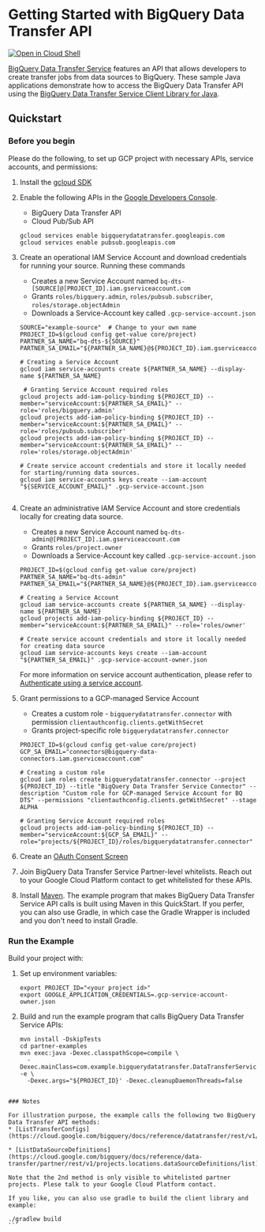 # Getting Started with BigQuery Data Transfer API

<a href="https://console.cloud.google.com/cloudshell/open?git_repo=https://github.com/GoogleCloudPlatform/java-docs-samples&page=editor&open_in_editor=bigquery/datatransfer/cloud-client/README.md">
<img alt="Open in Cloud Shell" src ="http://gstatic.com/cloudssh/images/open-btn.png"></a>

[BigQuery Data Transfer Service][BigQuery Data Transfer] features an API that
allows developers to create transfer jobs from data sources to BigQuery.
These sample Java applications demonstrate how to access the BigQuery Data
Transfer API using the [BigQuery Data Transfer Service Client Library for
Java][bigquery-dts-client-java].

[BigQuery Data Transfer]: https://cloud.google.com/bigquery/docs/transfer-service-overview
[bigquery-dts-client-java]: https://github.com/cmm08/bq-dts-partner-clients/tree/master/gapic-google-cloud-bigquerydatatransfer-v1

## Quickstart

### Before you begin

Please do the following, to set up GCP project with necessary APIs, service
accounts, and permissions:

1. Install the [gcloud SDK](https://cloud.google.com/sdk/downloads#interactive)

2. Enable the following APIs in the [Google Developers Console](https://console.developers.google.com/project/_/apiui/apiview/pubsub/overview).
    * BigQuery Data Transfer API
    * Cloud Pub/Sub API

    ```
    gcloud services enable bigquerydatatransfer.googleapis.com
    gcloud services enable pubsub.googleapis.com
    ```

3. Create an operational IAM Service Account and download credentials for running your source.  Running these commands
    * Creates a new Service Account named `bq-dts-[SOURCE]@[PROJECT_ID].iam.gserviceaccount.com`
    * Grants `roles/bigquery.admin`, `roles/pubsub.subscriber`, `roles/storage.objectAdmin`
    * Downloads a Service-Account key called `.gcp-service-account.json`

    ```
    SOURCE="example-source"  # Change to your own name 
    PROJECT_ID=$(gcloud config get-value core/project)
    PARTNER_SA_NAME="bq-dts-${SOURCE}"
    PARTNER_SA_EMAIL="${PARTNER_SA_NAME}@${PROJECT_ID}.iam.gserviceaccount.com"

    # Creating a Service Account
    gcloud iam service-accounts create ${PARTNER_SA_NAME} --display-name ${PARTNER_SA_NAME}

     # Granting Service Account required roles
    gcloud projects add-iam-policy-binding ${PROJECT_ID} --member="serviceAccount:${PARTNER_SA_EMAIL}" --role='roles/bigquery.admin'
    gcloud projects add-iam-policy-binding ${PROJECT_ID} --member="serviceAccount:${PARTNER_SA_EMAIL}" --role='roles/pubsub.subscriber'
    gcloud projects add-iam-policy-binding ${PROJECT_ID} --member="serviceAccount:${PARTNER_SA_EMAIL}" --role='roles/storage.objectAdmin'

    # Create service account credentials and store it locally needed for starting/running data sources.
    gcloud iam service-accounts keys create --iam-account "${SERVICE_ACCOUNT_EMAIL}" .gcp-service-account.json


4. Create an administrative IAM Service Account and store credentials locally for creating data source.
    * Creates a new Service Account named `bq-dts-admin@[PROJECT_ID].iam.gserviceaccount.com`
    * Grants `roles/project.owner`
    * Downloads a Service-Account key called `.gcp-service-account.json`

    ```
    PROJECT_ID=$(gcloud config get-value core/project)
    PARTNER_SA_NAME="bq-dts-admin"
    PARTNER_SA_EMAIL="${PARTNER_SA_NAME}@${PROJECT_ID}.iam.gserviceaccount.com"

    # Creating a Service Account
    gcloud iam service-accounts create ${PARTNER_SA_NAME} --display-name ${PARTNER_SA_NAME}
    gcloud projects add-iam-policy-binding ${PROJECT_ID} --member="serviceAccount:${PARTNER_SA_EMAIL}" --role='roles/owner'

    # Create service account credentials and store it locally needed for creating data source
    gcloud iam service-accounts keys create --iam-account "${PARTNER_SA_EMAIL}" .gcp-service-account-owner.json
    ```
   For more information on service account authentication, please refer to [Authenticate using a service account](https://cloud.google.com/docs/authentication/getting-started).

5. Grant permissions to a GCP-managed Service Account
    * Creates a custom role - `bigquerydatatransfer.connector` with permission `clientauthconfig.clients.getWithSecret`
    * Grants project-specific role `bigquerydatatransfer.connector`

    ```
    PROJECT_ID=$(gcloud config get-value core/project)
    GCP_SA_EMAIL="connectors@bigquery-data-connectors.iam.gserviceaccount.com"

    # Creating a custom role
    gcloud iam roles create bigquerydatatransfer.connector --project ${PROJECT_ID} --title "BigQuery Data Transfer Service Connector" --description "Custom role for GCP-managed Service Account for BQ DTS" --permissions "clientauthconfig.clients.getWithSecret" --stage ALPHA

    # Granting Service Account required roles
    gcloud projects add-iam-policy-binding ${PROJECT_ID} --member="serviceAccount:${GCP_SA_EMAIL}" --role="projects/${PROJECT_ID}/roles/bigquerydatatransfer.connector"
    ```

6. Create an [OAuth Consent Screen](https://support.google.com/cloud/answer/6158849?hl=en#userconsent)

7. Join BigQuery Data Transfer Service Partner-level whitelists.  Reach out to your Google Cloud Platform contact to get whitelisted for these APIs.

8. Install [Maven](http://maven.apache.org/). The example program that makes
   BigQuery Data Transfer Service API calls is built using Maven in this
   QuickStart. If you perfer, you can also use Gradle, in which case the Gradle
   Wrapper is included and you don't need to install Gradle.

### Run the Example
Build your project with:

1. Set up environment variables:

   ```
   export PROJECT_ID="<your project id>"
   export GOOGLE_APPLICATION_CREDENTIALS=.gcp-service-account-owner.json
   ```

2. Build and run the example program that calls BigQuery Data Transfer Service
   APIs:

   ```
   mvn install -DskipTests
   cd partner-examples
   mvn exec:java -Dexec.classpathScope=compile \
     -Dexec.mainClass=com.example.bigquerydatatransfer.DataTransferServiceClientSample -e \
     -Dexec.args="${PROJECT_ID}' -Dexec.cleanupDaemonThreads=false
  ```

### Notes

For illustration purpose, the example calls the following two BigQuery Data Transfer API methods:
  * [ListTransferConfigs](https://cloud.google.com/bigquery/docs/reference/datatransfer/rest/v1/projects.locations.transferConfigs/list)

  * [ListDataSourceDefinitions](https://cloud.google.com/bigquery/docs/reference/data-transfer/partner/rest/v1/projects.locations.dataSourceDefinitions/list)

Note that the 2nd method is only visible to whitelisted partner projects. Plese talk to your Google Cloud Platform contact.

If you like, you can also use gradle to build the client library and example:

   ```
	./gradlew build
    ```

